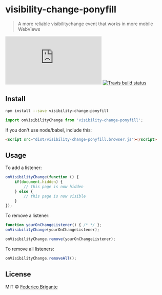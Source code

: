 # visibility-change-ponyfill

> A more reliable visibilitychange event that works in more mobile WebViews

[![gzipped size](https://badges.herokuapp.com/size/github/bfred-it/visibility-change-ponyfill/master/dist/visibility-change-ponyfill.browser.js?gzip=true&label=gzipped%20size)](#readme) [![Travis build status](https://api.travis-ci.org/bfred-it/visibility-change-ponyfill.svg?branch=master)](https://travis-ci.org/bfred-it/visibility-change-ponyfill) 

## Install

```sh
npm install --save visibility-change-ponyfill
```
```js
import onVisibilityChange from 'visibility-change-ponyfill';
```

If you don't use node/babel, include this:

```html
<script src="dist/visibility-change-ponyfill.browser.js"></script>
```

## Usage

To add a listener:

```js
onVisibilityChange(function () {
	if(document.hidden) {
		// this page is now hidden
	} else {
		// this page is now visible
	}
});
```

To remove a listener:

```js
function yourOnChangeListener() { /* */ };
onVisibilityChange(yourOnChangeListener);

onVisibilityChange.remove(yourOnChangeListener);
```

To remove all listeners:

```js
onVisibilityChange.removeAll();
```

## License

MIT © [Federico Brigante](http://twitter.com/bfred_it)
